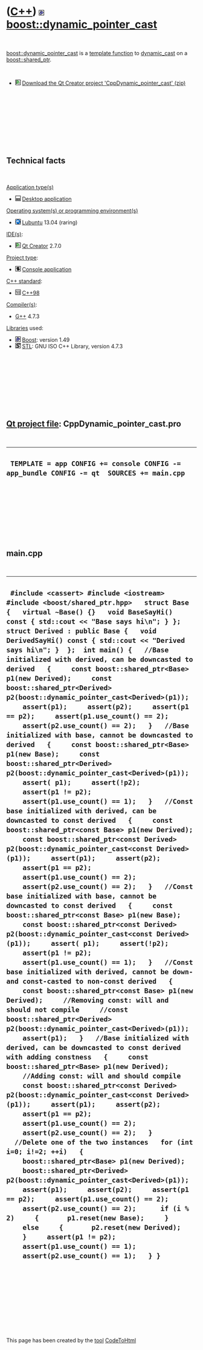 



 

 

 

 

 

([C++](Cpp.htm)) ![Boost](PicBoost.png) [boost::dynamic\_pointer\_cast](CppDynamic_pointer_cast.htm)
====================================================================================================

 

[boost::dynamic\_pointer\_cast](CppDynamic_pointer_cast.htm) is a
[template function](CppTemplateFunction.htm) to
[dynamic\_cast](CppDynamic_cast.htm) on a
[boost::shared\_ptr](CppShared_ptr.htm).

 

-   ![Qt Creator](PicQtCreator.png) [Download the Qt Creator project
    'CppDynamic\_pointer\_cast' (zip)](CppDynamic_pointer_cast.zip)

 

 

 

 

 

Technical facts
---------------

 

[Application type(s)](CppApplication.htm)

-   ![Desktop](PicDesktop.png) [Desktop
    application](CppDesktopApplication.htm)

[Operating system(s) or programming environment(s)](CppOs.htm)

-   ![Lubuntu](PicLubuntu.png) [Lubuntu](CppLubuntu.htm) 13.04 (raring)

[IDE(s)](CppIde.htm):

-   ![Qt Creator](PicQtCreator.png) [Qt Creator](CppQtCreator.htm) 2.7.0

[Project type](CppQtProjectType.htm):

-   ![console](PicConsole.png) [Console
    application](CppConsoleApplication.htm)

[C++ standard](CppStandard.htm):

-   ![C++98](PicCpp98.png) [C++98](Cpp98.htm)

[Compiler(s)](CppCompiler.htm):

-   [G++](CppGpp.htm) 4.7.3

[Libraries](CppLibrary.htm) used:

-   ![Boost](PicBoost.png) [Boost](CppBoost.htm): version 1.49
-   ![STL](PicStl.png) [STL](CppStl.htm): GNU ISO C++ Library, version
    4.7.3

 

 

 

 

 

[Qt project file](CppQtProjectFile.htm): CppDynamic\_pointer\_cast.pro
----------------------------------------------------------------------

 

  --------------------------------------------------------------------------------------------
  ` TEMPLATE = app CONFIG += console CONFIG -= app_bundle CONFIG -= qt  SOURCES += main.cpp`
  --------------------------------------------------------------------------------------------

 

 

 

 

 

main.cpp
--------

 

  -------------------------------------------------------------------------------------------------------------------------------------------------------------------------------------------------------------------------------------------------------------------------------------------------------------------------------------------------------------------------------------------------------------------------------------------------------------------------------------------------------------------------------------------------------------------------------------------------------------------------------------------------------------------------------------------------------------------------------------------------------------------------------------------------------------------------------------------------------------------------------------------------------------------------------------------------------------------------------------------------------------------------------------------------------------------------------------------------------------------------------------------------------------------------------------------------------------------------------------------------------------------------------------------------------------------------------------------------------------------------------------------------------------------------------------------------------------------------------------------------------------------------------------------------------------------------------------------------------------------------------------------------------------------------------------------------------------------------------------------------------------------------------------------------------------------------------------------------------------------------------------------------------------------------------------------------------------------------------------------------------------------------------------------------------------------------------------------------------------------------------------------------------------------------------------------------------------------------------------------------------------------------------------------------------------------------------------------------------------------------------------------------------------------------------------------------------------------------------------------------------------------------------------------------------------------------------------------------------------------------------------------------------------------------------------------------------------------------------------------------------------------------------------------------------------------------------------------------------------------------------------------------------------------------------
  ` #include <cassert> #include <iostream> #include <boost/shared_ptr.hpp>   struct Base {   virtual ~Base() {}   void BaseSayHi() const { std::cout << "Base says hi\n"; } };  struct Derived : public Base {   void DerivedSayHi() const { std::cout << "Derived says hi\n"; }  };  int main() {   //Base initialized with derived, can be downcasted to derived   {     const boost::shared_ptr<Base> p1(new Derived);     const boost::shared_ptr<Derived> p2(boost::dynamic_pointer_cast<Derived>(p1));     assert(p1);     assert(p2);     assert(p1 == p2);     assert(p1.use_count() == 2);     assert(p2.use_count() == 2);   }   //Base initialized with base, cannot be downcasted to derived   {     const boost::shared_ptr<Base> p1(new Base);     const boost::shared_ptr<Derived> p2(boost::dynamic_pointer_cast<Derived>(p1));     assert( p1);     assert(!p2);     assert(p1 != p2);     assert(p1.use_count() == 1);   }   //Const base initialized with derived, can be downcasted to const derived   {     const boost::shared_ptr<const Base> p1(new Derived);     const boost::shared_ptr<const Derived> p2(boost::dynamic_pointer_cast<const Derived>(p1));     assert(p1);     assert(p2);     assert(p1 == p2);     assert(p1.use_count() == 2);     assert(p2.use_count() == 2);   }   //Const base initialized with base, cannot be downcasted to const derived   {     const boost::shared_ptr<const Base> p1(new Base);     const boost::shared_ptr<const Derived> p2(boost::dynamic_pointer_cast<const Derived>(p1));     assert( p1);     assert(!p2);     assert(p1 != p2);     assert(p1.use_count() == 1);   }   //Const base initialized with derived, cannot be down- and const-casted to non-const derived   {     const boost::shared_ptr<const Base> p1(new Derived);     //Removing const: will and should not compile     //const boost::shared_ptr<Derived> p2(boost::dynamic_pointer_cast<Derived>(p1));     assert(p1);   }   //Base initialized with derived, can be downcasted to const derived with adding constness   {     const boost::shared_ptr<Base> p1(new Derived);     //Adding const: will and should compile     const boost::shared_ptr<const Derived> p2(boost::dynamic_pointer_cast<const Derived>(p1));     assert(p1);     assert(p2);     assert(p1 == p2);     assert(p1.use_count() == 2);     assert(p2.use_count() == 2);   }   //Delete one of the two instances   for (int i=0; i!=2; ++i)   {     boost::shared_ptr<Base> p1(new Derived);     boost::shared_ptr<Derived> p2(boost::dynamic_pointer_cast<Derived>(p1));     assert(p1);     assert(p2);     assert(p1 == p2);     assert(p1.use_count() == 2);     assert(p2.use_count() == 2);      if (i % 2)     {       p1.reset(new Base);     }     else     {       p2.reset(new Derived);     }     assert(p1 != p2);     assert(p1.use_count() == 1);     assert(p2.use_count() == 1);   } }`
  -------------------------------------------------------------------------------------------------------------------------------------------------------------------------------------------------------------------------------------------------------------------------------------------------------------------------------------------------------------------------------------------------------------------------------------------------------------------------------------------------------------------------------------------------------------------------------------------------------------------------------------------------------------------------------------------------------------------------------------------------------------------------------------------------------------------------------------------------------------------------------------------------------------------------------------------------------------------------------------------------------------------------------------------------------------------------------------------------------------------------------------------------------------------------------------------------------------------------------------------------------------------------------------------------------------------------------------------------------------------------------------------------------------------------------------------------------------------------------------------------------------------------------------------------------------------------------------------------------------------------------------------------------------------------------------------------------------------------------------------------------------------------------------------------------------------------------------------------------------------------------------------------------------------------------------------------------------------------------------------------------------------------------------------------------------------------------------------------------------------------------------------------------------------------------------------------------------------------------------------------------------------------------------------------------------------------------------------------------------------------------------------------------------------------------------------------------------------------------------------------------------------------------------------------------------------------------------------------------------------------------------------------------------------------------------------------------------------------------------------------------------------------------------------------------------------------------------------------------------------------------------------------------------------------------

 

 

 

 

 





 




This page has been created by the [tool](Tools.htm)
[CodeToHtml](ToolCodeToHtml.htm)
